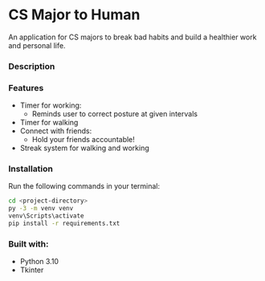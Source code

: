 # CS Major to Human

An application for CS majors to break bad habits and build a healthier work and personal life.

### Description 

### Features
- Timer for working:
  - Reminds user to correct posture at given intervals
- Timer for walking
- Connect with friends:
  - Hold your friends accountable!
- Streak system for walking and working

### Installation
Run the following commands in your terminal:
```bash
cd <project-directory>
py -3 -m venv venv
venv\Scripts\activate
pip install -r requirements.txt
````
### Built with:
- Python 3.10 
- Tkinter

